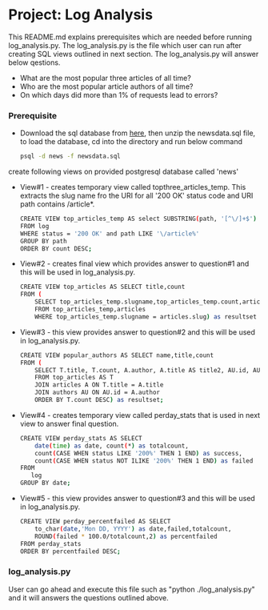 # Project: Log Analysis

This README.md explains prerequisites which are needed before running log_analysis.py. The log_analysis.py is the file which user can run after creating SQL views outlined in next section. The log_analysis.py will answer below qestions. 

  - What are the most popular three articles of all time?
  - Who are the most popular article authors of all time?
  - On which days did more than 1% of requests lead to errors?

### Prerequisite
- Download the sql database from [here](https://d17h27t6h515a5.cloudfront.net/topher/2016/August/57b5f748_newsdata/newsdata.zip), then unzip the newsdata.sql file, to load the database, cd into the directory and run below command 
    ```sh
    psql -d news -f newsdata.sql
create following views on provided postgresql database called 'news'  

  - View#1 - creates temporary view called topthree_articles_temp. This extracts the slug name fro the URI for all '200 OK' status code and URI path contains /article*.
    ```sh
    CREATE VIEW top_articles_temp AS select SUBSTRING(path, '[^\/]+$') as slugname , count(*) as count 
    FROM log 
    WHERE status = '200 OK' and path LIKE '\/article%' 
    GROUP BY path 
    ORDER BY count DESC;
  - View#2 - creates final view which provides answer to question#1 and this will be used in log_analysis.py.
    ```sh
    CREATE VIEW top_articles AS SELECT title,count
    FROM (
        SELECT top_articles_temp.slugname,top_articles_temp.count,articles.slug,articles.title 
        FROM top_articles_temp,articles 
        WHERE top_articles_temp.slugname = articles.slug) as resultset ORDER BY count DESC;
- View#3 - this view provides answer to question#2 and this will be used in log_analysis.py.
    ```sh
    CREATE VIEW popular_authors AS SELECT name,title,count
    FROM (
        SELECT T.title, T.count, A.author, A.title AS title2, AU.id, AU.name 
        FROM top_articles AS T 
        JOIN articles A ON T.title = A.title
        JOIN authors AU ON AU.id = A.author 
        ORDER BY T.count DESC) as resultset;
 - View#4 - creates temporary view called perday_stats that is used in next view to answer final question.
    ```sh
    CREATE VIEW perday_stats AS SELECT 
        date(time) as date, count(*) as totalcount,
        count(CASE WHEN status LIKE '200%' THEN 1 END) as success,
        count(CASE WHEN status NOT ILIKE '200%' THEN 1 END) as failed
    FROM
       log
    GROUP BY date;   
- View#5 - this view provides answer to question#3 and this will be used in log_analysis.py.
    ```sh
    CREATE VIEW perday_percentfailed AS SELECT 
        to_char(date,'Mon DD, YYYY') as date,failed,totalcount,
        ROUND(failed * 100.0/totalcount,2) as percentfailed
    FROM perday_stats
    ORDER BY percentfailed DESC;     

### log_analysis.py
User can go ahead and execute this file such as "python ./log_analysis.py" and it will answers the questions outlined above. 
